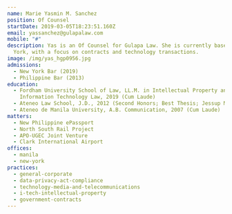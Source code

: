 ```yaml
---
name: Marie Yasmin M. Sanchez
position: Of Counsel
startDate: 2019-03-05T18:23:51.160Z
email: yassanchez@gulapalaw.com
mobile: "#"
description: Yas is an Of Counsel for Gulapa Law. She is currently based in New
  York, with a focus on contracts and technology transactions.
image: /img/yas_hgp0956.jpg
admissions:
  - New York Bar (2019)
  - Philippine Bar (2013)
education:
  - Fordham University School of Law, LL.M. in Intellectual Property and
    Information Technology Law, 2019 (Cum Laude)
  - Ateneo Law School, J.D., 2012 (Second Honors; Best Thesis; Jessup Moot)
  - Ateneo de Manila University, A.B. Communication, 2007 (Cum Laude)
matters:
  - New Philippine ePassport
  - North South Rail Project
  - APO-UGEC Joint Venture
  - Clark International Airport
offices:
  - manila
  - new-york
practices:
  - general-corporate
  - data-privacy-act-compliance
  - technology-media-and-telecommunications
  - i-tech-intellectual-property
  - government-contracts
---
```

